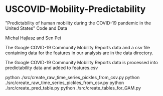 # USCOVID-Mobility-Predictability
"Predictability of human mobility during the COVID-19 pandemic in the United States" Code and Data

Michal Hajlasz and Sen Pei

The Google COVID-19 Community Mobility Reports data and a csv file containing data for the features in our analysis are in the data directory.

The Google COVID-19 Community Mobility Reports data is processed into predictability data and added to features.csv 

python ./src/create_raw_time_series_pickles_from_csv.py
python ./src/create_raw_time_series_pickles_from_csv.py
python ./src/create_pred_table.py
python ./src/create_tables_for_GAM.py